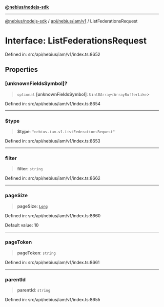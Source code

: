 [**@nebius/nodejs-sdk**](../../../../../README.md)

***

[@nebius/nodejs-sdk](../../../../../README.md) / [api/nebius/iam/v1](../README.md) / ListFederationsRequest

# Interface: ListFederationsRequest

Defined in: src/api/nebius/iam/v1/index.ts:8652

## Properties

### \[unknownFieldsSymbol\]?

> `optional` **\[unknownFieldsSymbol\]**: `Uint8Array`\<`ArrayBufferLike`\>

Defined in: src/api/nebius/iam/v1/index.ts:8654

***

### $type

> **$type**: `"nebius.iam.v1.ListFederationsRequest"`

Defined in: src/api/nebius/iam/v1/index.ts:8653

***

### filter

> **filter**: `string`

Defined in: src/api/nebius/iam/v1/index.ts:8662

***

### pageSize

> **pageSize**: [`Long`](../../../../../runtime/protos/core/classes/Long.md)

Defined in: src/api/nebius/iam/v1/index.ts:8660

Default value: 10

***

### pageToken

> **pageToken**: `string`

Defined in: src/api/nebius/iam/v1/index.ts:8661

***

### parentId

> **parentId**: `string`

Defined in: src/api/nebius/iam/v1/index.ts:8655
